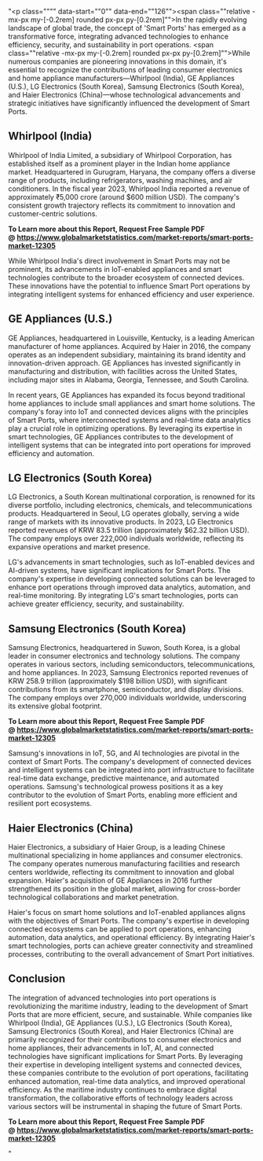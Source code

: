 "<p class="""" data-start=""0"" data-end=""126""><span class=""relative -mx-px my-[-0.2rem] rounded px-px py-[0.2rem]"">In the rapidly evolving landscape of global trade, the concept of 'Smart Ports' has emerged as a transformative force, integrating advanced technologies to enhance efficiency, security, and sustainability in port operations.</span> <span class=""relative -mx-px my-[-0.2rem] rounded px-px py-[0.2rem]"">While numerous companies are pioneering innovations in this domain, it's essential to recognize the contributions of leading consumer electronics and home appliance manufacturers&mdash;Whirlpool (India), GE Appliances (U.S.), LG Electronics (South Korea), Samsung Electronics (South Korea), and Haier Electronics (China)&mdash;whose technological advancements and strategic initiatives have significantly influenced the development of Smart Ports.</span></p>
<h2 class="""" data-start=""128"" data-end=""148"">Whirlpool (India)</h2>
<p class="""" data-start=""150"" data-end=""345""><span class=""relative -mx-px my-[-0.2rem] rounded px-px py-[0.2rem]"">Whirlpool of India Limited, a subsidiary of Whirlpool Corporation, has established itself as a prominent player in the Indian home appliance market.</span> <span class=""relative -mx-px my-[-0.2rem] rounded px-px py-[0.2rem]"">Headquartered in Gurugram, Haryana, the company offers a diverse range of products, including refrigerators, washing machines, and air conditioners.</span> <span class=""relative -mx-px my-[-0.2rem] rounded px-px py-[0.2rem]"">In the fiscal year 2023, Whirlpool India reported a revenue of approximately ₹5,000 crore (around $600 million USD).</span> <span class=""relative -mx-px my-[-0.2rem] rounded px-px py-[0.2rem]"">The company's consistent growth trajectory reflects its commitment to innovation and customer-centric solutions.</span></p>
<p class="""" data-start=""150"" data-end=""345""><strong>To Learn more about this Report, Request Free Sample PDF @&nbsp;<a href=""https://www.globalmarketstatistics.com/market-reports/smart-ports-market-12305"">https://www.globalmarketstatistics.com/market-reports/smart-ports-market-12305</a></strong></p>
<p class="""" data-start=""347"" data-end=""468""><span class=""relative -mx-px my-[-0.2rem] rounded px-px py-[0.2rem]"">While Whirlpool India's direct involvement in Smart Ports may not be prominent, its advancements in IoT-enabled appliances and smart technologies contribute to the broader ecosystem of connected devices.</span> <span class=""relative -mx-px my-[-0.2rem] rounded px-px py-[0.2rem]"">These innovations have the potential to influence Smart Port operations by integrating intelligent systems for enhanced efficiency and user experience.</span></p>
<h2 class="""" data-start=""470"" data-end=""493"">GE Appliances (U.S.)</h2>
<p class="""" data-start=""495"" data-end=""660""><span class=""relative -mx-px my-[-0.2rem] rounded px-px py-[0.2rem]"">GE Appliances, headquartered in Louisville, Kentucky, is a leading American manufacturer of home appliances.</span> <span class=""relative -mx-px my-[-0.2rem] rounded px-px py-[0.2rem]"">Acquired by Haier in 2016, the company operates as an independent subsidiary, maintaining its brand identity and innovation-driven approach.</span> <span class=""relative -mx-px my-[-0.2rem] rounded px-px py-[0.2rem]"">GE Appliances has invested significantly in manufacturing and distribution, with facilities across the United States, including major sites in Alabama, Georgia, Tennessee, and South Carolina.</span></p>
<p class="""" data-start=""662"" data-end=""827""><span class=""relative -mx-px my-[-0.2rem] rounded px-px py-[0.2rem]"">In recent years, GE Appliances has expanded its focus beyond traditional home appliances to include small appliances and smart home solutions.</span> <span class=""relative -mx-px my-[-0.2rem] rounded px-px py-[0.2rem]"">The company's foray into IoT and connected devices aligns with the principles of Smart Ports, where interconnected systems and real-time data analytics play a crucial role in optimizing operations.</span> <span class=""relative -mx-px my-[-0.2rem] rounded px-px py-[0.2rem]"">By leveraging its expertise in smart technologies, GE Appliances contributes to the development of intelligent systems that can be integrated into port operations for improved efficiency and automation.</span></p>
<h2 class="""" data-start=""829"" data-end=""860"">LG Electronics (South Korea)</h2>
<p class="""" data-start=""862"" data-end=""1067""><span class=""relative -mx-px my-[-0.2rem] rounded px-px py-[0.2rem]"">LG Electronics, a South Korean multinational corporation, is renowned for its diverse portfolio, including electronics, chemicals, and telecommunications products.</span> <span class=""relative -mx-px my-[-0.2rem] rounded px-px py-[0.2rem]"">Headquartered in Seoul, LG operates globally, serving a wide range of markets with its innovative products.</span> <span class=""relative -mx-px my-[-0.2rem] rounded px-px py-[0.2rem]"">In 2023, LG Electronics reported revenues of KRW 83.5 trillion (approximately $62.32 billion USD).</span> <span class=""relative -mx-px my-[-0.2rem] rounded px-px py-[0.2rem]"">The company employs over 222,000 individuals worldwide, reflecting its expansive operations and market presence.</span></p>
<p class="""" data-start=""1069"" data-end=""1234""><span class=""relative -mx-px my-[-0.2rem] rounded px-px py-[0.2rem]"">LG's advancements in smart technologies, such as IoT-enabled devices and AI-driven systems, have significant implications for Smart Ports.</span> <span class=""relative -mx-px my-[-0.2rem] rounded px-px py-[0.2rem]"">The company's expertise in developing connected solutions can be leveraged to enhance port operations through improved data analytics, automation, and real-time monitoring.</span> <span class=""relative -mx-px my-[-0.2rem] rounded px-px py-[0.2rem]"">By integrating LG's smart technologies, ports can achieve greater efficiency, security, and sustainability.</span></p>
<h2 class="""" data-start=""1236"" data-end=""1272"">Samsung Electronics (South Korea)</h2>
<p class="""" data-start=""1274"" data-end=""1479""><span class=""relative -mx-px my-[-0.2rem] rounded px-px py-[0.2rem]"">Samsung Electronics, headquartered in Suwon, South Korea, is a global leader in consumer electronics and technology solutions.</span> <span class=""relative -mx-px my-[-0.2rem] rounded px-px py-[0.2rem]"">The company operates in various sectors, including semiconductors, telecommunications, and home appliances.</span> <span class=""relative -mx-px my-[-0.2rem] rounded px-px py-[0.2rem]"">In 2023, Samsung Electronics reported revenues of KRW 258.9 trillion (approximately $198 billion USD), with significant contributions from its smartphone, semiconductor, and display divisions.</span> <span class=""relative -mx-px my-[-0.2rem] rounded px-px py-[0.2rem]"">The company employs over 270,000 individuals worldwide, underscoring its extensive global footprint.</span></p>
<p class="""" data-start=""1274"" data-end=""1479""><strong>To Learn more about this Report, Request Free Sample PDF @&nbsp;<a href=""https://www.globalmarketstatistics.com/market-reports/smart-ports-market-12305"">https://www.globalmarketstatistics.com/market-reports/smart-ports-market-12305</a></strong></p>
<p class="""" data-start=""1481"" data-end=""1646""><span class=""relative -mx-px my-[-0.2rem] rounded px-px py-[0.2rem]"">Samsung's innovations in IoT, 5G, and AI technologies are pivotal in the context of Smart Ports.</span> <span class=""relative -mx-px my-[-0.2rem] rounded px-px py-[0.2rem]"">The company's development of connected devices and intelligent systems can be integrated into port infrastructure to facilitate real-time data exchange, predictive maintenance, and automated operations.</span> <span class=""relative -mx-px my-[-0.2rem] rounded px-px py-[0.2rem]"">Samsung's technological prowess positions it as a key contributor to the evolution of Smart Ports, enabling more efficient and resilient port ecosystems.</span></p>
<h2 class="""" data-start=""1648"" data-end=""1676"">Haier Electronics (China)</h2>
<p class="""" data-start=""1678"" data-end=""1843""><span class=""relative -mx-px my-[-0.2rem] rounded px-px py-[0.2rem]"">Haier Electronics, a subsidiary of Haier Group, is a leading Chinese multinational specializing in home appliances and consumer electronics.</span> <span class=""relative -mx-px my-[-0.2rem] rounded px-px py-[0.2rem]"">The company operates numerous manufacturing facilities and research centers worldwide, reflecting its commitment to innovation and global expansion.</span> <span class=""relative -mx-px my-[-0.2rem] rounded px-px py-[0.2rem]"">Haier's acquisition of GE Appliances in 2016 further strengthened its position in the global market, allowing for cross-border technological collaborations and market penetration.</span></p>
<p class="""" data-start=""1845"" data-end=""2010""><span class=""relative -mx-px my-[-0.2rem] rounded px-px py-[0.2rem]"">Haier's focus on smart home solutions and IoT-enabled appliances aligns with the objectives of Smart Ports.</span> <span class=""relative -mx-px my-[-0.2rem] rounded px-px py-[0.2rem]"">The company's expertise in developing connected ecosystems can be applied to port operations, enhancing automation, data analytics, and operational efficiency.</span> <span class=""relative -mx-px my-[-0.2rem] rounded px-px py-[0.2rem]"">By integrating Haier's smart technologies, ports can achieve greater connectivity and streamlined processes, contributing to the overall advancement of Smart Port initiatives.</span></p>
<h2 class="""" data-start=""2012"" data-end=""2025"">Conclusion</h2>
<p class="""" data-start=""2027"" data-end=""2232""><span class=""relative -mx-px my-[-0.2rem] rounded px-px py-[0.2rem]"">The integration of advanced technologies into port operations is revolutionizing the maritime industry, leading to the development of Smart Ports that are more efficient, secure, and sustainable.</span> <span class=""relative -mx-px my-[-0.2rem] rounded px-px py-[0.2rem]"">While companies like Whirlpool (India), GE Appliances (U.S.), LG Electronics (South Korea), Samsung Electronics (South Korea), and Haier Electronics (China) are primarily recognized for their contributions to consumer electronics and home appliances, their advancements in IoT, AI, and connected technologies have significant implications for Smart Ports.</span> <span class=""relative -mx-px my-[-0.2rem] rounded px-px py-[0.2rem]"">By leveraging their expertise in developing intelligent systems and connected devices, these companies contribute to the evolution of port operations, facilitating enhanced automation, real-time data analytics, and improved operational efficiency.</span> <span class=""relative -mx-px my-[-0.2rem] rounded px-px py-[0.2rem]"">As the maritime industry continues to embrace digital transformation, the collaborative efforts of technology leaders across various sectors will be instrumental in shaping the future of Smart Ports.</span></p>
<p class="""" data-start=""2027"" data-end=""2232""><span class=""relative -mx-px my-[-0.2rem] rounded px-px py-[0.2rem]""><strong>To Learn more about this Report, Request Free Sample PDF @&nbsp;<a href=""https://www.globalmarketstatistics.com/market-reports/smart-ports-market-12305"">https://www.globalmarketstatistics.com/market-reports/smart-ports-market-12305</a></strong></span></p>"
